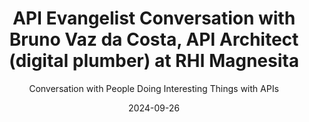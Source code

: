 ---
title: API Evangelist Conversation with Bruno Vaz da Costa, API Architect (digital plumber) at RHI Magnesita
description: Bruno Vaz da Costa, API Architect (digital plumber) at RHI Magnesita came by to share what APIs means to his enterprise operating in the refractory industry, what their biggest challenges are, and thoughts around how they can standardize around APIs. This type of conversation reflects where I want to go with these API conversations, getting out of the API echo chamber and talking with folks doing the good work to standardize and govern APIs in these mainstream industries.
date: 2024-09-26
guestName: Bruno Vaz da Costa
guestRole: API Architect (digital plumber)
guestCompany: RHI Magnesita
guestIndustry: Refractory
guestImage: /assets/img/people/bruno-vaz-da-costa-headshot.jpeg
bio: I've been working in the software industry since 2000, building web apps mostly, with closed and open-source technologies. Since 2017 focused on API Management, software and integration architectures.I've worked with .NET from 2004 to 2019, designing and building web applications, REST / RESTful services and refactoring legacy apps.
obfuscated: false
summary: Investing in standardization of APIs in the refractory industry.
subtitle: Conversation with People Doing Interesting Things with APIs
audio_file: https://kinlane-productions2.s3.amazonaws.com/api-evangelist-conversations/api-evangelist-conversations-bruno-vaz-da-costa-rhi-magnesita.wav
audio_length: 74511442 
youtubeId: PJklPxKmypE
sound_cloud: https://soundcloud.com/kinlane/api-evangelist-conversation-with-bruno-vaz-da-costa-api-architect-at-rhi-magnesita
duration: '0:16:13'
publish_date: "2024-09-26 15:00:00"
url: https://conversations.apievangelist.com/sessions/2024-09-26-bruno-vaz-da-costa-api-architect-digital-plumber-at-rhi-magnesita.html
tags:
  - Refractory
  - Industrial
partnerImage: https://kinlane-productions2.s3.amazonaws.com/api-evangelist-partners/bump-banner-728.png
partnerUrl: https://bit.ly/3MEOGa9
partnerTitle: The API doc platform for Tech Writers & Engineers
conversation: 

  - question: Who are you?
    answer: Well, the pleasure is mine. Well, I'm working as system analyst, especially, uh, as integration analysts, I work for RHI Magnesita, which is a refractory. product selling. So they build, uh, refractory products and sell. 

  - question: Why do APIs matter? 
    answer: Well, especially web APIs. They matter to me because they, They are the, well, this is the marketing, the building blocks of internet, but I like them especially because they, they help us to build, uh, different business and rebuild software that we build in past that actually crappy software, I'd say. 

  - question: What is your biggest challenge with APIs?
    answer: I think, I think the governance, API governance is the hardest part. It's, it's hard to sell. Not, not for, not to developers. They understand they are, uh, handling APIs every day, all the time. But for non technical people. It's hard to sell API governance, although many of them are, are doing some API governance when they, when they are documenting an API, for instance, they are doing API governance stuff, but even though it's hard to sell. We should, we should talk about API design. We should talk about, uh, API versioning and other stuff. But I think governance, it's, it's a scary word. So it's hard to sell. So it's hard to, to get the buying and, and do the, the, the whole stuff over, uh, API governance. I think it's the hardest part, uh, and automate. automate the API governance is also hard to do that when, when you have to learn new tools. Actually, I'm learning MuleSoft and SAP CPI. So when you are used to another tools, it's hard to, to switch to another ones, but it's part of the job. But definitely governance, it's a big challenge. 

  - question: What does API standardization look like in your industry?
    answer: Sure. Well, it's kind of new in our industry. We are trying to use, uh, to adopt open API and we have, uh, an issue when the company buys another company. The acquisition It's kind of easy, but the merge it's, it's really, really hard. It takes months, maybe, maybe years and why? Because another company has some legacy applications. That don't speak well with our applications. So we are thinking about, uh, building on our standards to help the merge. So it's like buy in, but. Uh, conceptually it's like buy and, but in fact we are trying to, to build, actually to think about building a framework that will help, uh, the merge when the company decides to buy another, uh, company in the same industry.

  - question: Why do your business leaders want to standardize APIs?
    answer: It's kind of different from that because actually we wouldn't build something like that to open source. So we would do that to help our board to buy another company. Uh, in the last year they bought, I think, three companies. One of them is in United States. So the hard part is to integrate everything and manage the different applications. So under, under, um, unified framework will help to accelerate the merge that that's the, the, the idea basically. 

  - question: Is standardization about using 3rd party APIs?
    answer: Sure, definitely. And most of the companies are on premises, so they, they don't use a lot of cloud services. So this is another, uh, well, it's not an issue, but you have to handle a lot of custom software. So that's why standardization, we, we, we think we, It will be helpful. 

  - question: Why does on-premise APIs matter to your industry?
    answer: It's a good question. I think they are used to do everything on premises, uh, cloud computing is kind of new to them. So they are trying. Actually, my, my, my actual job is to help developers. Uh, on modernizing their legacy apps because everything is on premises. So they are modernizing it to migrate to cloud computing. 

  - question: How do you get people to care about APIs?
    answer: This is another hard, hard part. Well, yeah, we, we try to think about only business aspects. We don't try to think about technical issues and other technical stuff. So when I say, uh, an API must be, uh, business representation and, uh, they kind of, well. But how, how do I get the data? Well, this is the second part. This is the API backend. We don't have to talk about technical aspects when we are talking about API design. And other stuff that they are related to API governance. So let's talk business. Let's talk about only business domain contexts and everything else. And later on, we talk about technical aspects. So I tried to get them only to talk about business and it's hard because to some, to some people, it's hard to abstract. The business through API, but it takes time, but it's done. 

  - question: What keeps you doing APis?
    answer: Well, it's been eight years. I've been working with API management before that I used to work as software developer in architect. So when I started to work with an API management solution, I thought this is good. I, I don't have to. To talk about front end or other parts of the software. I, I have room to think about the solution, the whole distributed system and how to connect those parts under the hood and sell it to developers to build another softwares over. That, that API infrastructure. So that I think that's the, the, the, the biggest, the biggest, uh, uh, incentive I have to keep working with APIs, building API infrastructure.
---